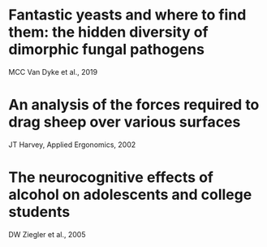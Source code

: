 # Fantastic yeasts and where to find them: the hidden diversity of dimorphic fungal pathogens
MCC Van Dyke et al., 2019

# An analysis of the forces required to drag sheep over various surfaces
JT Harvey, Applied Ergonomics, 2002

# The neurocognitive effects of alcohol on adolescents and college students
DW Ziegler et al., 2005
